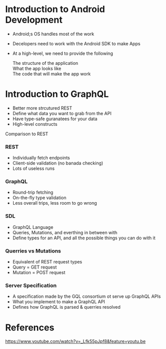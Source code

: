 # Introduction to Android Development
* Android;s OS handles most of the work
* Decelopers need to work with the Android SDK to make Apps
* At a high-level, we need to provide the following
   
   The structure of the application  
   What the app looks like  
   The code that will make the app work


# Introduction to GraphQL
* Better more strcutured REST
* Define what data you want to grab from the API
* Have type-safe guranatees for your data
* High-level constructs

Comparison to REST
### REST
* Individually fetch endpoints
* Client-side validation (no banada checking)
* Lots of useless runs

### GraphQL
* Round-trip fetching
* On-the-fly type validation 
* Less overall trips, less room to go wrong

### SDL
* GraphQL Language
* Queries, Mutations, and everthing in between with
* Define types for an API, and all the possible things you can do with it

### Querries vs Mutations
* Equivalent of REST request types
* Query = GET request
* Mutation = POST request

### Server Specification
* A specification made by the GQL consortium ot serve up GraphQL APIs
* What you implement to make a GraphQL API
* Defines how GraphQL is parsed & querries resolved


# References
https://www.youtube.com/watch?v=_Lfk55pJpf8&feature=youtu.be
